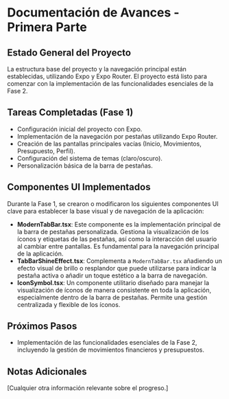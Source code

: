 # Documentación de Avances - Primera Parte

## Estado General del Proyecto

La estructura base del proyecto y la navegación principal están establecidas, utilizando Expo y Expo Router. El proyecto está listo para comenzar con la implementación de las funcionalidades esenciales de la Fase 2.

## Tareas Completadas (Fase 1)

- Configuración inicial del proyecto con Expo.
- Implementación de la navegación por pestañas utilizando Expo Router.
- Creación de las pantallas principales vacías (Inicio, Movimientos, Presupuesto, Perfil).
- Configuración del sistema de temas (claro/oscuro).
- Personalización básica de la barra de pestañas.

## Componentes UI Implementados

Durante la Fase 1, se crearon o modificaron los siguientes componentes UI clave para establecer la base visual y de navegación de la aplicación:

- **ModernTabBar.tsx**: Este componente es la implementación principal de la barra de pestañas personalizada. Gestiona la visualización de los íconos y etiquetas de las pestañas, así como la interacción del usuario al cambiar entre pantallas. Es fundamental para la navegación principal de la aplicación.
- **TabBarShineEffect.tsx**: Complementa a `ModernTabBar.tsx` añadiendo un efecto visual de brillo o resplandor que puede utilizarse para indicar la pestaña activa o añadir un toque estético a la barra de navegación.
- **IconSymbol.tsx**: Un componente utilitario diseñado para manejar la visualización de íconos de manera consistente en toda la aplicación, especialmente dentro de la barra de pestañas. Permite una gestión centralizada y flexible de los íconos.

## Próximos Pasos

- Implementación de las funcionalidades esenciales de la Fase 2, incluyendo la gestión de movimientos financieros y presupuestos.

## Notas Adicionales

[Cualquier otra información relevante sobre el progreso.]
